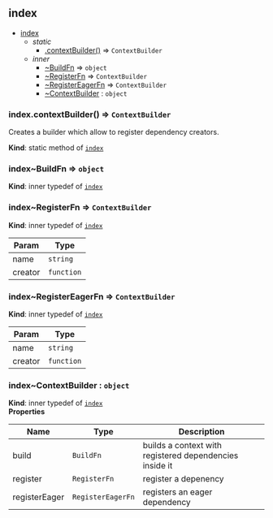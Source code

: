 <a name="module_index"></a>

## index

- [index](#module_index)
  - _static_
    - [.contextBuilder()](#module_index.contextBuilder) ⇒ <code>ContextBuilder</code>
  - _inner_
    - [~BuildFn](#module_index..BuildFn) ⇒ <code>object</code>
    - [~RegisterFn](#module_index..RegisterFn) ⇒ <code>ContextBuilder</code>
    - [~RegisterEagerFn](#module_index..RegisterEagerFn) ⇒ <code>ContextBuilder</code>
    - [~ContextBuilder](#module_index..ContextBuilder) : <code>object</code>

<a name="module_index.contextBuilder"></a>

### index.contextBuilder() ⇒ <code>ContextBuilder</code>

Creates a builder which allow to register
dependency creators.

**Kind**: static method of [<code>index</code>](#module_index)  
<a name="module_index..BuildFn"></a>

### index~BuildFn ⇒ <code>object</code>

**Kind**: inner typedef of [<code>index</code>](#module_index)  
<a name="module_index..RegisterFn"></a>

### index~RegisterFn ⇒ <code>ContextBuilder</code>

**Kind**: inner typedef of [<code>index</code>](#module_index)

| Param   | Type                  |
| ------- | --------------------- |
| name    | <code>string</code>   |
| creator | <code>function</code> |

<a name="module_index..RegisterEagerFn"></a>

### index~RegisterEagerFn ⇒ <code>ContextBuilder</code>

**Kind**: inner typedef of [<code>index</code>](#module_index)

| Param   | Type                  |
| ------- | --------------------- |
| name    | <code>string</code>   |
| creator | <code>function</code> |

<a name="module_index..ContextBuilder"></a>

### index~ContextBuilder : <code>object</code>

**Kind**: inner typedef of [<code>index</code>](#module_index)  
**Properties**

| Name          | Type                         | Description                                             |
| ------------- | ---------------------------- | ------------------------------------------------------- |
| build         | <code>BuildFn</code>         | builds a context with registered dependencies inside it |
| register      | <code>RegisterFn</code>      | register a depenency                                    |
| registerEager | <code>RegisterEagerFn</code> | registers an eager dependency                           |
